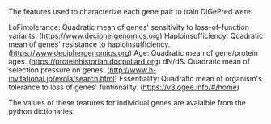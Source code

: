 The features used to characterize each gene pair to train DiGePred were:

LoFintolerance: Quadratic mean of genes' sensitivity to loss-of-function variants. (https://www.deciphergenomics.org)
Haploinsufficiency: Quadratic mean of genes' resistance to haploinsufficiency. (https://www.deciphergenomics.org)
Age: Quadratic mean of gene/protein ages. (https://proteinhistorian.docpollard.org)
dN/dS: Quadratic mean of selection pressure on genes. (http://www.h-invitational.jp/evola/search.html)
Essentiality: Quadratic mean of organism's tolerance to loss of genes' funtionality. (https://v3.ogee.info/#/home)

The values of these features for individual genes are avaialble from the python dictionaries.
